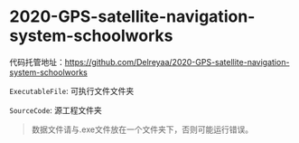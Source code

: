 # 2020-GPS-satellite-navigation-system-schoolworks

代码托管地址：https://github.com/Delreyaa/2020-GPS-satellite-navigation-system-schoolworks

`ExecutableFile`: 可执行文件文件夹

`SourceCode`: 源工程文件夹

> 数据文件请与.exe文件放在一个文件夹下，否则可能运行错误。